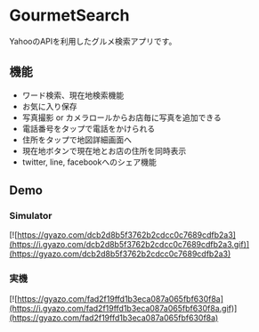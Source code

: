 # GourmetSearch
YahooのAPIを利用したグルメ検索アプリです。

## 機能
- ワード検索、現在地検索機能
- お気に入り保存
- 写真撮影 or カメラロールからお店毎に写真を追加できる
- 電話番号をタップで電話をかけられる
- 住所をタップで地図詳細画面へ
- 現在地ボタンで現在地とお店の住所を同時表示
- twitter, line, facebookへのシェア機能

## Demo
### Simulator<br>
[![https://gyazo.com/dcb2d8b5f3762b2cdcc0c7689cdfb2a3](https://i.gyazo.com/dcb2d8b5f3762b2cdcc0c7689cdfb2a3.gif)](https://gyazo.com/dcb2d8b5f3762b2cdcc0c7689cdfb2a3)

### 実機<br>
[![https://gyazo.com/fad2f19ffd1b3eca087a065fbf630f8a](https://i.gyazo.com/fad2f19ffd1b3eca087a065fbf630f8a.gif)](https://gyazo.com/fad2f19ffd1b3eca087a065fbf630f8a)
